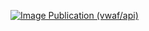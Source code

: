 [![Image Publication (vwaf/api)](https://github.com/vanilla-waffle/vw-api/actions/workflows/docker-publish.yml/badge.svg?branch=dev&event=registry_package)](https://github.com/vanilla-waffle/vw-api/actions/workflows/docker-publish.yml)
